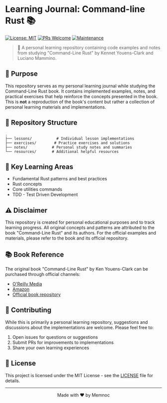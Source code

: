 # Learning Journal: Command-line Rust 📚

[![License: MIT](https://img.shields.io/badge/License-MIT-yellow.svg)](https://opensource.org/licenses/MIT)
[![PRs Welcome](https://img.shields.io/badge/PRs-welcome-brightgreen.svg)](http://makeapullrequest.com)
[![Maintenance](https://img.shields.io/badge/Maintained%3F-yes-green.svg)](https://github.com/Memnoc/command-line-rust/graphs/commit-activity)

> 📖 A personal learning repository containing code examples and notes from studying "Command-Line Rust" by Kennet Youens-Clark and Luciano Mammino.

## 🎯 Purpose

This repository serves as my personal learning journal while studying the Command-Line Rust book. It contains implemented examples, notes, and practical exercises that help reinforce the concepts presented in the book. This is **not** a reproduction of the book's content but rather a collection of personal learning materials and implementations.

## 📝 Repository Structure

```
.
├── lessons/           # Individual lesson implementations
├── exercises/        # Practice exercises and solutions
├── notes/           # Personal study notes and summaries
└── resources/       # Additional helpful resources
```

## 🚀 Key Learning Areas

- Fundamental Rust patterns and best practices
- Rust concepts
- Core utilities commands
- TDD - Test Driven Development

## ⚠️ Disclaimer

This repository is created for personal educational purposes and to track learning progress. All original concepts and patterns are attributed to the book "Command-Line Rust" and its authors. For the official examples and materials, please refer to the book and its official repository.

## 📚 Book Reference

The original book "Command-Line Rust" by Ken Youens-Clark can be purchased through official channels:

- [O'Reilly Media](https://www.oreilly.com/library/view/command-line-rust/9781098109424/)
- [Amazon](https://www.amazon.co.uk/Command-Line-Rust-Project-Based-Primer-Writing/dp/1098109430)
- [Official book repository](https://github.com/kyclark/command-line-rust)

## 🤝 Contributing

While this is primarily a personal learning repository, suggestions and discussions about the implementations are welcome. Please feel free to:

1. Open issues for questions or suggestions
2. Submit PRs for improvements to implementations
3. Share your own learning experiences

## 📄 License

This project is licensed under the MIT License - see the [LICENSE](LICENSE) file for details.

---

<p align="center">
Made with ❤️ by Memnoc
</p>
